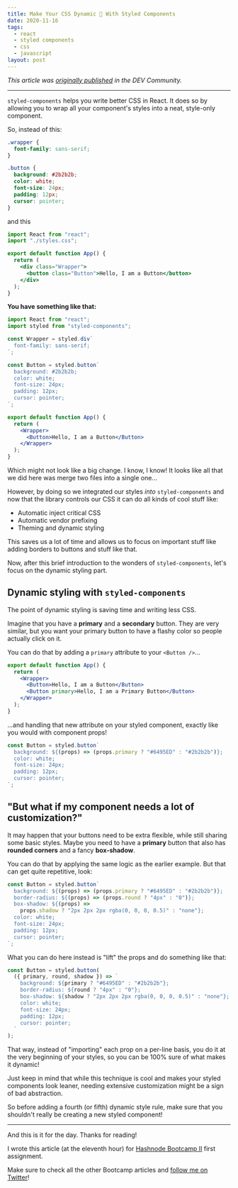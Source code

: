 ```yaml
---
title: Make Your CSS Dynamic 🕺 With Styled Components
date: 2020-11-16
tags:
  - react
  - styled components
  - css
  - javascript
layout: post
---
```


_This article was [originally published](https://dev.to/vtrpldn/styled-components-dealing-with-dynamic-styling-1ja3) in the DEV Community._

---

`styled-components` helps you write better CSS in React. It does so by allowing you to wrap all your component's styles into a neat, style-only component.

So, instead of this:

```css
.wrapper {
  font-family: sans-serif;
}

.button {
  background: #2b2b2b;
  color: white;
  font-size: 24px;
  padding: 12px;
  cursor: pointer;
}
```

and this

```jsx
import React from "react";
import "./styles.css";

export default function App() {
  return (
    <div class="Wrapper">
      <button class="Button">Hello, I am a Button</button>
    </div>
  );
}
```

**You have something like that:**

```jsx
import React from "react";
import styled from "styled-components";

const Wrapper = styled.div`
  font-family: sans-serif;
`;

const Button = styled.button`
  background: #2b2b2b;
  color: white;
  font-size: 24px;
  padding: 12px;
  cursor: pointer;
`;

export default function App() {
  return (
    <Wrapper>
      <Button>Hello, I am a Button</Button>
    </Wrapper>
  );
}
```

Which might not look like a big change. I know, I know! It looks like all that we did here was merge two files into a single one...

However, by doing so we integrated our styles _into_ `styled-components` and now that the library controls our CSS it can do all kinds of cool stuff like:

- Automatic inject critical CSS
- Automatic vendor prefixing
- Theming and dynamic styling

This saves us a lot of time and allows us to focus on important stuff like adding borders to buttons and stuff like that.

Now, after this brief introduction to the wonders of `styled-components`, let's focus on the dynamic styling part.

## Dynamic styling with `styled-components`

The point of dynamic styling is saving time and writing less CSS.

Imagine that you have a **primary** and a **secondary** button. They are very similar, but you want your primary button to have a flashy color so people actually click on it.

You can do that by adding a `primary` attribute to your `<Button />`...

```jsx
export default function App() {
  return (
    <Wrapper>
      <Button>Hello, I am a Button</Button>
      <Button primary>Hello, I am a Primary Button</Button>
    </Wrapper>
  );
}
```

...and handling that new attribute on your styled component, exactly like you would with component props!

```jsx
const Button = styled.button`
  background: ${(props) => (props.primary ? "#6495ED" : "#2b2b2b")};
  color: white;
  font-size: 24px;
  padding: 12px;
  cursor: pointer;
`;
```

## "But what if my component needs a lot of customization?"

It may happen that your buttons need to be extra flexible, while still sharing some basic styles. Maybe you need to have a **primary** button that also has **rounded corners** and a fancy **box-shadow**.

You can do that by applying the same logic as the earlier example. But that can get quite repetitive, look:

```jsx
const Button = styled.button`
  background: ${(props) => (props.primary ? "#6495ED" : "#2b2b2b")};
  border-radius: ${(props) => (props.round ? "4px" : "0")};
  box-shadow: ${(props) =>
    props.shadow ? "2px 2px 2px rgba(0, 0, 0, 0.5)" : "none"};
  color: white;
  font-size: 24px;
  padding: 12px;
  cursor: pointer;
`;
```

What you can do here instead is "lift" the props and do something like that:

```jsx
const Button = styled.button(
  ({ primary, round, shadow }) => `
    background: ${primary ? "#6495ED" : "#2b2b2b"};
    border-radius: ${round ? "4px" : "0"};
    box-shadow: ${shadow ? "2px 2px 2px rgba(0, 0, 0, 0.5)" : "none"};
    color: white;
    font-size: 24px;
    padding: 12px;
    cursor: pointer;
  `
);
```

That way, instead of "importing" each prop on a per-line basis, you do it at the very beginning of your styles, so you can be 100% sure of what makes it dynamic!

Just keep in mind that while this technique is cool and makes your styled components look leaner, needing extensive customization might be a sign of bad abstraction.

So before adding a fourth (or fifth) dynamic style rule, make sure that you shouldn't really be creating a new styled component!

---

And this is it for the day. Thanks for reading!

I wrote this article (at the eleventh hour) for [Hashnode Bootcamp II](https://hashnode.com/bootcamp/batch-2) first assignment.

Make sure to check all the other Bootcamp articles and [follow me on Twitter](https://twitter.com/paladini_dev)!

